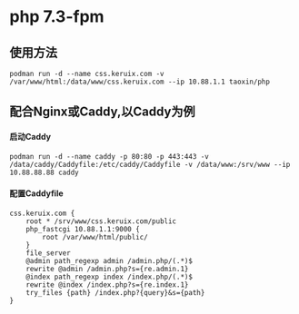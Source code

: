 # php 7.3-fpm

## 使用方法
`podman run -d --name css.keruix.com -v /var/www/html:/data/www/css.keruix.com --ip 10.88.1.1 taoxin/php`

## 配合Nginx或Caddy,以Caddy为例
#### 启动Caddy
`podman run -d --name caddy -p 80:80 -p 443:443 -v /data/caddy/Caddyfile:/etc/caddy/Caddyfile -v /data/www:/srv/www --ip 10.88.88.88 caddy`

#### 配置Caddyfile
```
css.keruix.com {
    root * /srv/www/css.keruix.com/public
    php_fastcgi 10.88.1.1:9000 {
        root /var/www/html/public/
    }
    file_server
    @admin path_regexp admin /admin.php/(.*)$
    rewrite @admin /admin.php?s={re.admin.1}
    @index path_regexp index /index.php/(.*)$
    rewrite @index /index.php?s={re.index.1}
    try_files {path} /index.php?{query}&s={path}
}
```
